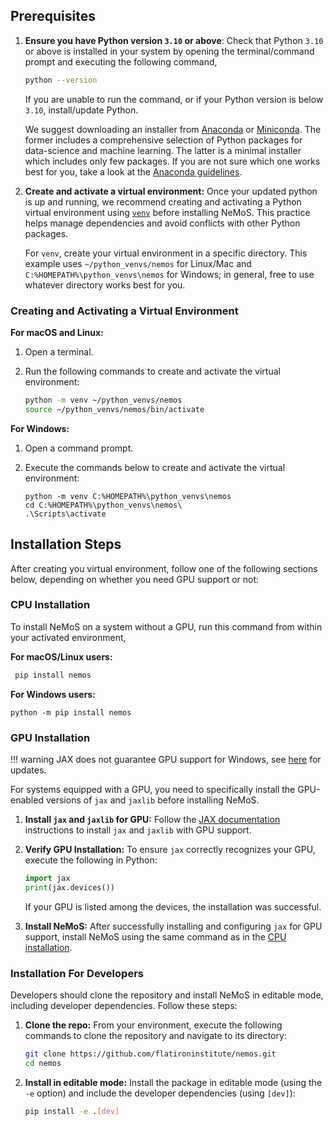 ## Prerequisites

1. **Ensure you have Python version `3.10` or above**: Check that Python `3.10` or above is installed in your system by opening the terminal/command prompt and executing the following command,
    ```bash
    python --version
    ```
    If you are unable to run the command, or if your Python version is below `3.10`, install/update Python.

    We suggest downloading an installer from [Anaconda](https://docs.anaconda.com/free/anaconda/install/) or [Miniconda](https://docs.anaconda.com/free/miniconda/). The former includes a comprehensive selection of Python packages for data-science and machine learning. The latter is a minimal installer which includes only few packages. 
    If you are not sure which one works best for you, take a look at the [Anaconda guidelines](https://docs.anaconda.com/free/distro-or-miniconda/).

2. **Create and activate a virtual environment:** Once your updated python is up and running, we recommend creating and activating a Python virtual environment using [`venv`](https://docs.python.org/3/library/venv.html) before installing NeMoS. This practice helps manage dependencies and avoid conflicts with other Python packages. 

    For `venv`, create your virtual environment in a specific directory. This example uses `~/python_venvs/nemos` for Linux/Mac and `C:%HOMEPATH%\python_venvs\nemos` for Windows; in general, free to use whatever directory works best for you.

### Creating and Activating a Virtual Environment

**For macOS and Linux:**

1. Open a terminal.

2. Run the following commands to create and activate the virtual environment:

    ```bash
    python -m venv ~/python_venvs/nemos
    source ~/python_venvs/nemos/bin/activate
    ```

**For Windows:**

1. Open a command prompt.

2. Execute the commands below to create and activate the virtual environment:
    ```
    python -m venv C:%HOMEPATH%\python_venvs\nemos
    cd C:%HOMEPATH%\python_venvs\nemos\
    .\Scripts\activate
    ```

## Installation Steps
After creating you virtual environment, follow one of the following sections below, depending on whether you need GPU support or not:
### CPU Installation

To install NeMoS on a system without a GPU, run this command from within your activated environment, 

**For macOS/Linux users:**
 ```bash
  pip install nemos
 ```

**For Windows users:**
 ```
 python -m pip install nemos
 ```

### GPU Installation

!!! warning
    JAX does not guarantee GPU support for Windows, see [here](https://jax.readthedocs.io/en/latest/installation.html#supported-platforms) for updates.

For systems equipped with a GPU, you need to specifically install the GPU-enabled versions of `jax` and `jaxlib` before installing NeMoS.

1. **Install `jax` and `jaxlib` for GPU:** Follow the [JAX documentation](https://jax.readthedocs.io/en/latest/installation.html) instructions to install `jax` and `jaxlib` with GPU support.

2. **Verify GPU Installation:** To ensure `jax` correctly recognizes your GPU, execute the following in Python:
    ```python
    import jax
    print(jax.devices())
    ```

    If your GPU is listed among the devices, the installation was successful.

3. **Install NeMoS:** After successfully installing and configuring `jax` for GPU support, install NeMoS using the same command as in the [CPU installation](#cpu-installation).

### Installation For Developers

Developers should clone the repository and install NeMoS in editable mode, including developer dependencies. Follow these steps:

1. **Clone the repo:** From your environment, execute the following commands to clone the repository and navigate to its directory:
    ```bash
    git clone https://github.com/flatironinstitute/nemos.git
    cd nemos
    ```

2. **Install in editable mode:** Install the package in editable mode (using the `-e` option) and include the developer dependencies (using `[dev]`):

    ```bash
    pip install -e .[dev]
    ```
